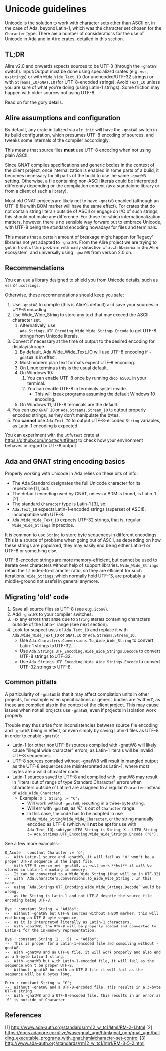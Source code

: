 # Unicode guidelines

Unicode is the solution to work with character sets other than ASCII or, in the
case of Ada, beyond Latin-1, which was the character set chosen for the
`Character` type. There are a number of considerations for the use of Unicode
in Ada and in Alire crates, detailed in this section.

## TL;DR

Alire v2.0 and onwards expects sources to be UTF-8 (through the `-gnatW8`
switch). Input/Output must be done using specialized crates (e.g. `vss`,
`uxstrings`) or with `Wide_Wide_Text_IO` (for unencoded/UTF-32 strings) or with
`Streams_IO/GNAT.IO` (for UTF-8-encoded strings). Avoid `Text_IO` unless you
are sure of what you're doing (using Latin-1 strings). Some friction may happen
with older sources not using UTF-8.

Read on for the gory details.
## Alire assumptions and configuration

By default, any crate initialized via `alr init` will have the `-gnatW8` switch
in its build configuration, which presumes UTF-8 encoding of sources, and
tweaks some internals of the compiler accordingly.

This means that source files **must** use UTF-8 encoding when not using plain
ASCII.

Since GNAT compiles specifications and generic bodies in the context of the
client project, once internalization is enabled in some parts of a build, it
becomes necessary for all parts of the build to use the same `-gnatW8` setting.
Otherwise, a file containing non-ASCII literals could be interpreted
differently depending on the compilation context (as a standalone library or
from a client of such a library).

Most old GNAT projects are likely not to have `-gnatW8` enabled (although an
UTF-8 file with BOM marker will have the same effect). For crates that do not
contain string literals outside of ASCII or engage on I/O of such strings, this
should not make any difference. For those for which internationalization
matters, however, there is no sensible way forward but to embrace Unicode, with
UTF-8 being the standard encoding nowadays for files and terminals.

This means that a certain amount of breakage might happen for 'legacy'
libraries not yet adapted to `-gnatW8`. From the Alire project we are trying to
get in front of this problem with early detection of such libraries in the
Alire ecosystem, and universally using `-gnatW8` from version 2.0 on.

## Recommendations

You can use a library designed to shield you from Unicode details, such as
`vss` or `uxstrings`.

Otherwise, these recommendations should keep you safe:

1. Use `-gnatW8` to compile (this is Alire's default) and save your sources in UTF-8 encoding.
1. Use Wide_Wide_String to store any text that may exceed the ASCII character set.
    1. Alternatively, use `Ada.Strings.UTF_Encoding.Wide_Wide_Strings.Encode` to get UTF-8 strings from Unicode literals.
1. Convert if necessary at the time of output to the desired encoding for display/storage.
    1. By default, Ada.Wide_Wide_Text_IO will use UTF-8 encoding if `-gnatW8` is in effect.
    1. Most modern plain text formats expect UTF-8 encoding.
    1. On Linux terminals this is the usual default.
    1. On Windows 10:
        1. You can enable UTF-8 once by running `chcp 65001` in your terminal.
        1. You can enable UTF-8 in terminals system-wide.
            - This will break programs assuming the default Windows 10 encoding.
    1. On Windows 11, UTF-8 terminals are the default.
1. You can use `GNAT.IO` or `Ada.Streams.Stream_IO` to output properly encoded strings, as they don't manipulate the bytes.
1. You **cannot** use `Ada.Text_IO` to output UTF-8-encoded `String` variables, as Latin-1 encoding is expected.

You can experiment with the `utf8test` crate at
https://github.com/mosteo/utf8test to check how your environment behaves in
regard to UTF-8 output.

## Ada and GNAT string encoding basics

Properly working with Unicode in Ada relies on these bits of info:

- The Ada Standard designates the full Unicode character for its repertoire [1], but:
- The default encoding used by GNAT, unless a BOM is found, is Latin-1 [2].
- The standard `Character` type is Latin-1 [3], so:
- `Ada.Text_IO` expects Latin-1-encoded strings (superset of ASCII), incompatible with UTF-8.
- `Ada.Wide_Wide_Text_IO` expects UTF-32 strings, that is, regular `Wide_Wide_Strings` in practice.

It is common to use `String` to store byte sequences in different encodings.
This is a source of problems when going out of ASCII, as depending on how these
strings are populated, they may easily end being either Latin-1 or UTF-8 or
something else.

UTF-8-encoded strings are more memory-efficient, but cannot be used to iterate
over characters without help of support libraries. `Wide_Wide_Strings` retain
the 1:1 index-to-character ratio, so they are efficient for such iterations.
`Wide_Strings`, which normally hold UTF-16, are probably a middle-ground not
useful in general anymore.

## Migrating 'old' code

1. Save all source files as UTF-8 (see e.g. `iconv`).
1. Add `-gnatW8` to your compiler switches.
1. Fix any errors that arise due to `String` literals containing characters outside of the Latin-1 range (see next section).
1. Look for suspect uses of `Ada.Text_IO` and replace it with `Ada.Wide_Wide_Text_IO` or `GNAT.IO` or `Ada.Streams.Stream_IO`.
    - Use `Ada.Characters.Conversions.To_Wide_Wide_String` to convert Latin-1 strings to UTF-32.
    - Use `Ada.Strings.UTF_Encoding.Wide_Wide_Strings.Decode` to convert UTF-8 strings to UTF-32.
    - Use `Ada.Strings.UTF_Encoding.Wide_Wide_Strings.Encode` to convert UTF-32 strings to UTF-8.

## Common pitfalls

A particularity of `-gnatW8` is that it may affect compilation units in other
projects, for example when specifications or generic bodies are 'withed', as
these are compiled also in the context of the client project. This may cause
issues when not all projects use `-gnatW8`, even if projects in isolation work
properly.

Trouble may thus arise from inconsistencies between source file encoding and
`-gnatW8` being in effect, or even simply by saving Latin-1 files as UTF-8 in
order to enable `-gnatW8`:

- Latin-1 (or other non UTF-8) sources compiled with -gnatW8 will likely cause
"illegal wide character" errors, as Latin-1 literals will be invalid UTF-8
sequences.
- UTF-8 sources compiled without -gnatW8 will result in mangled output as the
UTF-8 sequences are misinterpreted as Latin-1, where most bytes are a valid
character code.
- Latin-1 sources saved to UTF-8 and compiled with -gnatW8 may result in
"literal out of range of type Standard.Character" errors when characters
outside of Latin-1 are assigned to a regular `Character` instead of
`Wide_Wide_Character`.
    - Example: `X : String := "€";`
        - Will work without `-gnatW8`, resulting in a three-byte string.
        - Will err with `-gnatW8`, as '€' is out of `Character` range.
        - In this case, the code has to be adapted to use `Wide_Wide_String`/`Wide_Wide_Character`, or the string manually encoded as UTF-8 (which will **not** be apt for use with `Ada.Text_IO`):
        `subtype UTF8_String is String;`
        `X : UTF8_String := Ada.Strings.UTF_Encoding.Wide_Wide_Strings.Encode ("€");`


See a few more examples:

```
O_Acute : constant Character := 'ó';
--  With Latin-1 source and -gnatW8, it will fail as 'ó' won't be a proper UTF-8 sequence in the input file.
--  With UTF-8 source and -gnatW8, it will work **but** it will be stored in Latin-1 encoding in memory.
--  It can be converted to a Wide_Wide_String (that will be in UTF-32)
--  with `Ada.Characters.Conversions.To_Wide_Wide_String`. In this case,
--  using `Ada.Strings.UTF_Encoding.Wide_Wide_Strings.Decode` would be wrong,
--  as the String is Latin-1 and not UTF-8 despite the source file encoding being UTF-8.

Bye : constant String := "Adiós";
--  Without -gnatW8 but UTF-8 sources without a BOM marker, this will end being an UTF-8 byte sequence,
--  as it is interpreted literally as Latin-1 characters.
--  With -gnatW8, the UTF-8 will be properly loaded and converted to Latin-1 for the in-memory representation.

Bye : constant String (1 .. 5) := "Adiós";
--  This is proper for a Latin-1-encoded file and compiling without -gnatW8.
--  With -gnatW8 and an UTF-8 file, it will work properly and also end as a 5-byte Latin-1 string.
--  With -gnatW8 but with Latin-1-encoded file, it will fail as the sequence won't be proper UTF-8.
--  Without -gnatW8 but with an UTF-8 file it will fail as the sequence will be 6 bytes long.

Euro : constant String := "€";
--  Without -gnatW8 and a UTF-8-encoded file, this results in a 3-byte UTF-8 string.
--  With -gnatW8 and a UTF-8-encoded file, this results in an error as '€' is outside of Character.
```

## References

[1] http://www.ada-auth.org/standards/rm12_w_tc1/html/RM-2-1.html
[2] https://docs.adacore.com/live/wave/gnat_ugn/html/gnat_ugn/gnat_ugn/building_executable_programs_with_gnat.html#character-set-control
[3] http://www.ada-auth.org/standards/rm12_w_tc1/html/RM-3-5-2.html